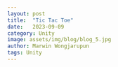 ```yaml
---
layout: post
title:  "Tic Tac Toe"
date:   2023-09-09
category: Unity
image: assets/img/blog/blog_5.jpg
author: Marwin Wongjarupun
tags: Unity
---
```

